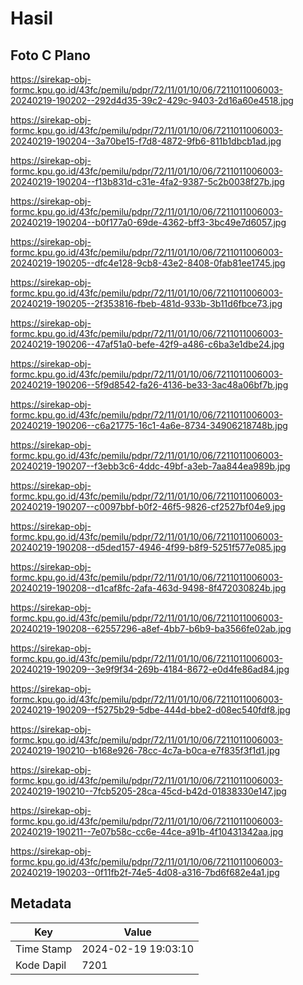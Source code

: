 # Hasil

## Foto C Plano

https://sirekap-obj-formc.kpu.go.id/43fc/pemilu/pdpr/72/11/01/10/06/7211011006003-20240219-190202--292d4d35-39c2-429c-9403-2d16a60e4518.jpg

https://sirekap-obj-formc.kpu.go.id/43fc/pemilu/pdpr/72/11/01/10/06/7211011006003-20240219-190204--3a70be15-f7d8-4872-9fb6-811b1dbcb1ad.jpg

https://sirekap-obj-formc.kpu.go.id/43fc/pemilu/pdpr/72/11/01/10/06/7211011006003-20240219-190204--f13b831d-c31e-4fa2-9387-5c2b0038f27b.jpg

https://sirekap-obj-formc.kpu.go.id/43fc/pemilu/pdpr/72/11/01/10/06/7211011006003-20240219-190204--b0f177a0-69de-4362-bff3-3bc49e7d6057.jpg

https://sirekap-obj-formc.kpu.go.id/43fc/pemilu/pdpr/72/11/01/10/06/7211011006003-20240219-190205--dfc4e128-9cb8-43e2-8408-0fab81ee1745.jpg

https://sirekap-obj-formc.kpu.go.id/43fc/pemilu/pdpr/72/11/01/10/06/7211011006003-20240219-190205--2f353816-fbeb-481d-933b-3b11d6fbce73.jpg

https://sirekap-obj-formc.kpu.go.id/43fc/pemilu/pdpr/72/11/01/10/06/7211011006003-20240219-190206--47af51a0-befe-42f9-a486-c6ba3e1dbe24.jpg

https://sirekap-obj-formc.kpu.go.id/43fc/pemilu/pdpr/72/11/01/10/06/7211011006003-20240219-190206--5f9d8542-fa26-4136-be33-3ac48a06bf7b.jpg

https://sirekap-obj-formc.kpu.go.id/43fc/pemilu/pdpr/72/11/01/10/06/7211011006003-20240219-190206--c6a21775-16c1-4a6e-8734-34906218748b.jpg

https://sirekap-obj-formc.kpu.go.id/43fc/pemilu/pdpr/72/11/01/10/06/7211011006003-20240219-190207--f3ebb3c6-4ddc-49bf-a3eb-7aa844ea989b.jpg

https://sirekap-obj-formc.kpu.go.id/43fc/pemilu/pdpr/72/11/01/10/06/7211011006003-20240219-190207--c0097bbf-b0f2-46f5-9826-cf2527bf04e9.jpg

https://sirekap-obj-formc.kpu.go.id/43fc/pemilu/pdpr/72/11/01/10/06/7211011006003-20240219-190208--d5ded157-4946-4f99-b8f9-5251f577e085.jpg

https://sirekap-obj-formc.kpu.go.id/43fc/pemilu/pdpr/72/11/01/10/06/7211011006003-20240219-190208--d1caf8fc-2afa-463d-9498-8f472030824b.jpg

https://sirekap-obj-formc.kpu.go.id/43fc/pemilu/pdpr/72/11/01/10/06/7211011006003-20240219-190208--62557296-a8ef-4bb7-b6b9-ba3566fe02ab.jpg

https://sirekap-obj-formc.kpu.go.id/43fc/pemilu/pdpr/72/11/01/10/06/7211011006003-20240219-190209--3e9f9f34-269b-4184-8672-e0d4fe86ad84.jpg

https://sirekap-obj-formc.kpu.go.id/43fc/pemilu/pdpr/72/11/01/10/06/7211011006003-20240219-190209--f5275b29-5dbe-444d-bbe2-d08ec540fdf8.jpg

https://sirekap-obj-formc.kpu.go.id/43fc/pemilu/pdpr/72/11/01/10/06/7211011006003-20240219-190210--b168e926-78cc-4c7a-b0ca-e7f835f3f1d1.jpg

https://sirekap-obj-formc.kpu.go.id/43fc/pemilu/pdpr/72/11/01/10/06/7211011006003-20240219-190210--7fcb5205-28ca-45cd-b42d-01838330e147.jpg

https://sirekap-obj-formc.kpu.go.id/43fc/pemilu/pdpr/72/11/01/10/06/7211011006003-20240219-190211--7e07b58c-cc6e-44ce-a91b-4f10431342aa.jpg

https://sirekap-obj-formc.kpu.go.id/43fc/pemilu/pdpr/72/11/01/10/06/7211011006003-20240219-190203--0f11fb2f-74e5-4d08-a316-7bd6f682e4a1.jpg


## Metadata

| Key        | Value               |
| ---------- | ------------------- |
| Time Stamp | 2024-02-19 19:03:10 |
| Kode Dapil | 7201                |



